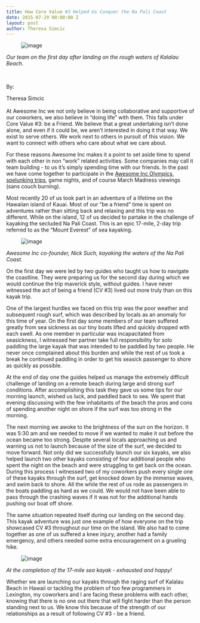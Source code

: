 ```yaml
---
title: How Core Value #3 Helped Us Conquer the Na Pali Coast
date: 2015-07-29 00:00:00 Z
layout: post
author: Theresa Simcic
---
```

 
<figure data-orig-width="619" data-orig-height="467" class="tmblr-full"><img src="https://66.media.tumblr.com/a47946af1b63647ee0dc9e43637366d8/tumblr_inline_ns9k3rMFie1spm8pc_540.png" alt="image" data-orig-width="619" data-orig-height="467"/></figure><p><i>

Our team on the first day after landing on the rough waters of Kalalau Beach.

</i><br/></p><p>By: 

Theresa Simcic<br/><br/> At Awesome Inc we not only believe in being collaborative and supportive of our coworkers, we also believe in “doing life” with them. This falls under Core Value #3: be a Friend. We believe that a great undertaking isn’t done alone, and even if it could be, we aren’t interested in doing it that way. We exist to serve others. We work next to others in pursuit of this vision. We want to connect with others who care about what we care about.<br/></p><p>For these reasons Awesome Inc makes it a point to set aside time to spend with each other in non “work” related activities. Some companies may call it team building - to us it’s simply spending time with our friends. In the past we have come together to participate in the <a href="https://www.youtube.com/watch?v=kc4PLEBwJ8o&amp;feature=youtu.be" target="_blank">Awesome Inc Olympics</a>, <a href="https://www.google.com/url?q=https%3A%2F%2Fwww.flickr.com%2Fphotos%2Fawesomeinc%2Fsets%2F72157630437641088&amp;sa=D&amp;sntz=1&amp;usg=AFQjCNECBBEiGQk2p3YybLGUxEW7PnESiA" target="_blank">spelunking trips</a>, game nights, and of course March Madness viewings (sans couch burning).</p><p>Most recently 20 of us took part in an adventure of a lifetime on the Hawaiian island of Kauai. Most of our “be a friend” time is spent on adventures rather than sitting back and relaxing and this trip was no different. While on the island, 12 of us decided to partake in the challenge of kayaking the secluded Na Pali Coast. This is an epic 17-mile, 2-day trip referred to as the “Mount Everest” of sea kayaking.</p><figure data-orig-width="592" data-orig-height="437" class="tmblr-full"><img src="https://66.media.tumblr.com/84c78628d4ac3e8076bdc706efeab8b3/tumblr_inline_ns9k6xM5I81spm8pc_540.png" alt="image" data-orig-width="592" data-orig-height="437"/></figure><p><i>Awesome Inc co-founder, Nick Such, kayaking the waters of the Na Pali Coast.</i></p><p>On the first day we were led by two guides who taught us how to navigate the coastline. They were preparing us for the second day during which we would continue the trip maverick style, without guides. I have never witnessed the act of being a friend (CV #3) lived out more truly than on this kayak trip. </p><p>One of the largest hurdles we faced on this trip was the poor weather and subsequent rough surf, which was described by locals as an anomaly for this time of year. On the first day some members of our team suffered greatly from sea sickness as our tiny boats lifted and quickly dropped with each swell. As one member in particular was incapacitated from seasickness, I witnessed her partner take full responsibility for solo paddling the large kayak that was intended to be paddled by two people. He never once complained about this burden and while the rest of us took a break he continued paddling in order to get his seasick passenger to shore as quickly as possible. </p><p>At the end of day one the guides helped us manage the extremely difficult challenge of landing on a remote beach during large and strong surf conditions. After accomplishing this task they gave us some tips for our morning launch, wished us luck, and paddled back to sea. We spent that evening discussing with the few inhabitants of the beach the pros and cons of spending another night on shore if the surf was too strong in the morning. </p><p>The next morning we awoke to the brightness of the sun on the horizon. It was 5:30 am and we needed to move if we wanted to make it out before the ocean became too strong. Despite several locals approaching us and warning us not to launch because of the size of the surf, we decided to move forward. Not only did we successfully launch our six kayaks, we also helped launch two other kayaks consisting of four additional people who spent the night on the beach and were struggling to get back on the ocean. During this process I witnessed two of my coworkers push every single one of these kayaks through the surf, get knocked down by the immense waves, and swim back to shore. All the while the rest of us rode as passengers in the boats paddling as hard as we could. We would not have been able to pass through the crashing waves if it was not for the additional hands pushing our boat off shore.<br/></p><p>The same situation repeated itself during our landing on the second day. This kayak adventure was just one example of how everyone on the trip showcased CV #3 throughout our time on the island. We also had to come together as one of us suffered a knee injury, another had a family emergency, and others needed some extra encouragement on a grueling hike. </p><figure data-orig-width="618" data-orig-height="552" class="tmblr-full"><img src="https://66.media.tumblr.com/e2063de2a3d6278545d7768cbb908b56/tumblr_inline_ns9k5njYD41spm8pc_540.png" alt="image" data-orig-width="618" data-orig-height="552"/></figure><p><i>At the completion of the 17-mile sea kayak - exhausted and happy!</i></p><p>Whether we are launching our kayaks through the raging surf of Kalalau Beach in Hawaii or tackling the problem of too few programmers in Lexington, my coworkers and I are facing these problems with each other, knowing that there is no one out there that will fight harder than the person standing next to us. We know this because of the strength of our relationships as a result of following CV #3 - be a friend.  </p>
